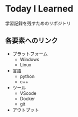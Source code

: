 # Today I Learned

学習記録を残すためのリポジトリ

## 各要素へのリンク

- プラットフォーム
  - Windows
  - Linux
- 言語
  - python
  - c++
- ツール
  - VScode
  - Docker
  - git
- アウトプット
